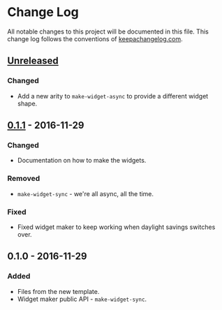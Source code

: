 # Change Log
All notable changes to this project will be documented in this file. This change log follows the conventions of [keepachangelog.com](http://keepachangelog.com/).

## [Unreleased]
### Changed
- Add a new arity to `make-widget-async` to provide a different widget shape.

## [0.1.1] - 2016-11-29
### Changed
- Documentation on how to make the widgets.

### Removed
- `make-widget-sync` - we're all async, all the time.

### Fixed
- Fixed widget maker to keep working when daylight savings switches over.

## 0.1.0 - 2016-11-29
### Added
- Files from the new template.
- Widget maker public API - `make-widget-sync`.

[Unreleased]: https://github.com/your-name/pegthing/compare/0.1.1...HEAD
[0.1.1]: https://github.com/your-name/pegthing/compare/0.1.0...0.1.1

